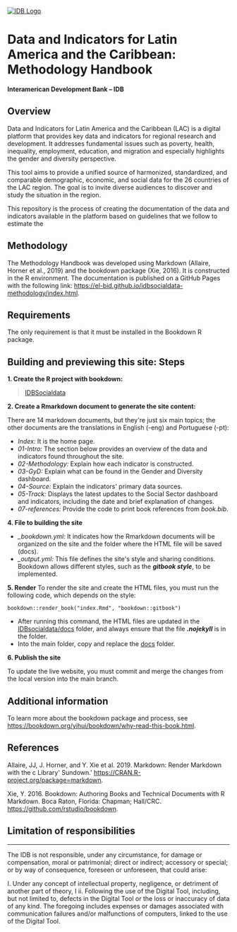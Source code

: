 
[![IDB Logo](https://scldata.iadb.org/assets/iadb-7779368a000004449beca0d4fc6f116cc0617572d549edf2ae491e9a17f63778.png)](https://scldata.iadb.org)

# Data and Indicators for Latin America and the Caribbean: Methodology Handbook
**Interamerican Development Bank – IDB**

## Overview
Data and Indicators for Latin America and the Caribbean (LAC) is a digital platform that provides key data and indicators for regional research and development. It addresses fundamental issues such as poverty, health, inequality, employment, education, and migration and especially highlights the gender and diversity perspective.

This tool aims to provide a unified source of harmonized, standardized, and comparable demographic, economic, and social data for the 26 countries of the LAC region. The goal is to invite diverse audiences to discover and study the situation in the region.

This repository is the process of creating the documentation of the data and indicators available in the platform based on guidelines that we follow to estimate the 

## Methodology

The Methodology Handbook was developed using Markdown (Allaire, Horner et al., 2019) and the bookdown package (Xie, 2016). It is constructed in the R environment. The documentation is published on a GitHub Pages with the following link: https://el-bid.github.io/idbsocialdata-methodology/index.html. 

## Requirements
The only requirement is that it must be installed in the Bookdown R package.

## Building and previewing this site: Steps
**1.	Create the R project with bookdown:** 
>[IDBSocialdata](https://github.com/EL-BID/idbsocialdata-methodology/tree/399e2df6e4e946ee1a68de2c5451643f881990db/IDBsocialdata)

**2.	Create a Rmarkdown document to generate the site content:**

There are 14 markdown documents, but they're just six main topics; the other documents are the translations in English (-eng) and Portuguese (-pt):

- *Index:* It is the home page.
-	*01-Intro:* The section below provides an overview of the data and indicators found throughout the site.
- *02-Methodology:* Explain how each indicator is constructed. 
- *03-GyD:* Explain what can be found in the Gender and Diversity dashboard.
- *04-Source:* Explain the indicators' primary data sources. 
- *05-Track:* Displays the latest updates to the Social Sector dashboard and indicators, including the date and brief explanation of changes. 
- *07-references:* Provide the code to print book references from *book.bib*.

**4.	File to building the site**

- *_bookdown.yml:* It indicates how the Rmarkdown documents will be organized on the site and the folder where the HTML file will be saved (docs).
- *_output.yml:* This file defines the site's style and sharing conditions. Bookdown allows different styles, such as the ***gitbook style***, to be implemented.

**5.	Render** 
To render the site and create the HTML files, you must run the following code, which depends on the style: 

```
bookdown::render_book("index.Rmd", "bookdown::gitbook")
```
- After running this command, the HTML files are updated in the [IDBsocialdata/docs](https://github.com/EL-BID/idbsocialdata-methodology/tree/399e2df6e4e946ee1a68de2c5451643f881990db/IDBsocialdata/docs) folder, and always ensure that the file ***.nojekyll*** is in the folder.
- Into the main folder, copy and replace the [docs](https://github.com/EL-BID/idbsocialdata-methodology/tree/399e2df6e4e946ee1a68de2c5451643f881990db/docs) folder.

**6.	Publish the site** 

To update the live website, you must commit and merge the changes from the local version into the main branch. 

## Additional information

To learn more about the bookdown package and process, see https://bookdown.org/yihui/bookdown/why-read-this-book.html. 

## References

Allaire, JJ, J. Horner, and Y. Xie et al. 2019. Markdown: Render Markdown with the c Library' Sundown.' https://CRAN.R-project.org/package=markdown.

Xie, Y. 2016. Bookdown: Authoring Books and Technical Documents with R Markdown. Boca Raton, Florida: Chapman; Hall/CRC. https://github.com/rstudio/bookdown.

## Limitation of responsibilities
---
The IDB is not responsible, under any circumstance, for damage or compensation, moral or patrimonial; direct or indirect; accessory or special; or by way of consequence, foreseen or unforeseen, that could arise:

I. Under any concept of intellectual property, negligence, or detriment of another part of theory, I
ii. Following the use of the Digital Tool, including, but not limited to, defects in the Digital Tool or the loss or inaccuracy of data of any kind. The foregoing includes expenses or damages associated with communication failures and/or malfunctions of computers, linked to the use of the Digital Tool.
